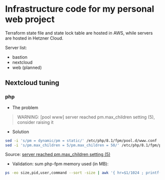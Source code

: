 # Infrastructure code for my personal web project

Terraform state file and state lock table are hosted in AWS, while servers are hosted in Hetzner Cloud.

Server list:

- bastion
- nextcloud
- web (planned)

## Nextcloud tuning

### php

- The problem

> WARNING: [pool www] server reached pm.max_children setting (5), consider raising it

- Solution

```bash
sed -i 's/pm = dynamic/pm = static/' /etc/php/8.1/fpm/pool.d/www.conf
sed -i 's/pm.max_children = 5/pm.max_children = 50/' /etc/php/8.1/fpm/pool.d/www.conf
```

Source: [server reached pm.max_children setting (5)](https://webmasters.stackexchange.com/questions/119986/server-reached-pm-max-children-setting-5)

- Validation: sum php-fpm memory used (in MB):

```bash
ps -eo size,pid,user,command --sort -size | awk '{ hr=$1/1024 ; printf("%13.2f Mb ",hr) } { for ( x=4 ; x<=NF ; x++ ) { printf("%s ",$x) } print "" }' | grep php-fpm | grep www | awk '{sum+=$1;} END{print sum;}'
```
